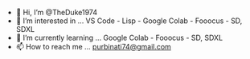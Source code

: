 - 👋 Hi, I’m @TheDuke1974
- 👀 I’m interested in ... VS Code - Lisp - Google Colab - Fooocus - SD, SDXL
- 🌱 I’m currently learning ... Google Colab - Fooocus - SD, SDXL
- 📫 How to reach me ... purbinati74@gmail.com

<!---
TheDuke1974/TheDuke1974 is a ✨ special ✨ repository because its `README.md` (this file) appears on your GitHub profile.
You can click the Preview link to take a look at your changes.
--->

